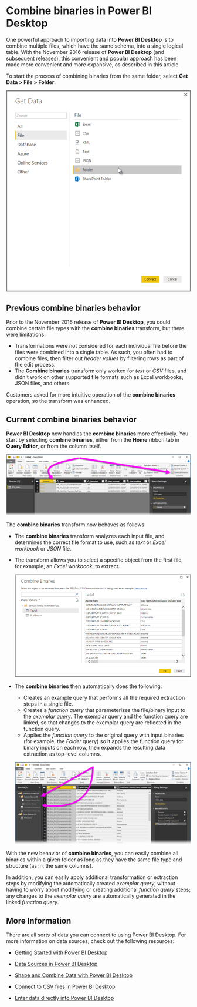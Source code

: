 ﻿<properties
   pageTitle="Combine binaries in Power BI Desktop"
   description="Easily combine binary data sources in Power BI Desktop"
   services="powerbi"
   documentationCenter=""
   authors="davidiseminger"
   manager="erikre"
   backup=""
   editor=""
   tags=""
   qualityFocus="no"
   qualityDate=""/>

<tags
   ms.service="powerbi"
   ms.devlang="NA"
   ms.topic="article"
   ms.tgt_pltfrm="NA"
   ms.workload="powerbi"
   ms.date="09/06/2017"
   ms.author="davidi"/>

# Combine binaries in Power BI Desktop

One powerful approach to importing data into **Power BI Desktop** is to combine multiple files, which have the same schema, into a single logical table. With the November 2016 release of **Power BI Desktop** (and subsequent releases), this convenient and popular approach has been made more convenient and more expansive, as described in this article.

To start the process of combining binaries from the same folder, select **Get Data > File > Folder**.

![](media/powerbi-desktop-combine-binaries/combine-binaries_1.png)

## Previous combine binaries behavior

Prior to the November 2016 release of **Power BI Desktop**, you could combine certain file types with the **combine binaries** transform, but there were limitations:

-   Transformations were not considered for each individual file before the files were combined into a single table. As such, you often had to combine files, then filter out *header values* by filtering rows as part of the edit process.
-   The **Combine binaries** transform only worked for *text* or *CSV* files, and didn't work on other supported file formats such as Excel workbooks, JSON files, and others.

Customers asked for more intuitive operation of the **combine binaries** operation, so the transform was enhanced.

## Current combine binaries behavior

**Power BI Desktop** now handles the **combine binaries** more effectively. You start by selecting **combine binaries**, either from the **Home** ribbon tab in **Query Editor**, or from the column itself.

![](media/powerbi-desktop-combine-binaries/combine-binaries_2a.png)

The **combine binaries** transform now behaves as follows:

-   The **combine binaries** transform analyzes each input file, and determines the correct file format to use, such as *text* or *Excel workbook* or *JSON* file.
-   The transform allows you to select a specific object from the first file, for example, an *Excel workbook*, to extract.

    ![](media/powerbi-desktop-combine-binaries/combine-binaries_3.png)

-   The **combine binaries** then automatically does the following:
    -   Creates an example query that performs all the required extraction steps in a single file.
    -   Creates a *function query* that parameterizes the file/binary input to the *exemplar query*. The exemplar query and the function query are linked, so that changes to the exemplar query are reflected in the function query.
    -  Applies the *function query* to the original query with input binaries (for example, the *Folder* query) so it applies the function query for binary inputs on each row, then expands the resulting data extraction as top-level columns.

     ![](media/powerbi-desktop-combine-binaries/combine-binaries_4.png)

With the new behavior of **combine binaries**, you can easily combine all binaries within a given folder as long as they have the same file type and structure (as in, the same columns).

In addition, you can easily apply additional transformation or extraction steps by modifying the automatically created *exemplar query*, without having to worry about modifying or creating additional *function query* steps; any changes to the *exemplar query* are automatically generated in the linked *function query*.

## More Information

﻿There are all sorts of data you can connect to using Power BI Desktop. For more information on data sources, check out the following resources:

-   [Getting Started with Power BI Desktop](powerbi-desktop-getting-started.md)

-   [Data Sources in Power BI Desktop](powerbi-desktop-data-sources.md)

-   [Shape and Combine Data with Power BI Desktop](powerbi-desktop-shape-and-combine-data.md)

-   [Connect to CSV files in Power BI Desktop](powerbi-desktop-connect-csv.md)   

-   [Enter data directly into Power BI Desktop](powerbi-desktop-enter-data-directly-into-desktop.md)   
